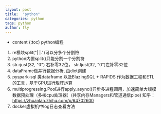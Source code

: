 ```yaml
---
layout: post
title:  "python"
categories: python
tags: python  
author: fly
---
```


* content
{:toc}
python编程








1. re模块split("\| |.")可以分多个分割符
2. python内置split()只能分割一个分割符
3. str.rjust(32, "0") 右补零32位， str.ljust(32, "0")左补零32位
4. dataFrame做并行数据分析, 由dict创建
5. pyspark-sql 类dataframe  以及BlazingSQL +  RAPIDS 作为数据工程和ETL的工具，基于GPU进行矩阵运算
6. multiprogressing.Pool进行apply_async()异步多进程调用，加速简单大规模数据预处理（多核cpu处理器）(共享内存Managers和管道通信pipe) 知乎：https://zhuanlan.zhihu.com/p/64702600
7. docker虚拟机中log日志查看方法



